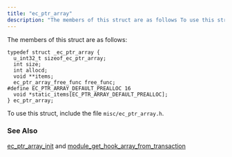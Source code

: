 ```yaml
---
title: "ec_ptr_array"
description: "The members of this struct are as follows To use this struct include the file misc ec ptr array h ec ptr array init and module get hook array from transaction..."
---
```


The members of this struct are as follows:

```
typedef struct _ec_ptr_array {
  u_int32_t sizeof_ec_ptr_array;
  int size;
  int allocd;
  void **items;
  ec_ptr_array_free_func free_func;
#define EC_PTR_ARRAY_DEFAULT_PREALLOC 16
  void *static_items[EC_PTR_ARRAY_DEFAULT_PREALLOC];
} ec_ptr_array;
```

To use this struct, include the file `misc/ec_ptr_array.h`.

### <a name="idp34997104"></a> See Also

[ec_ptr_array_init](/momentum/3/3-api/apis-ec-ptr-array-init) and [module_get_hook_array_from_transaction](/momentum/3/3-api/apis-module-get-hook-array-from-transaction)
